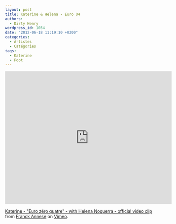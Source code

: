 ```yaml
---
layout: post
title: Katerine & Helena - Euro 04
authors:
  - Dirty Henry
wordpress_id: 1054
date: "2012-06-18 11:19:10 +0200"
categories:
  - Artistes
  - Catégories
tags:
  - Katerine
  - Foot
---
```


<iframe src="http://player.vimeo.com/video/14743873?color=ffffff" width="540" height="432" frameborder="0" webkitAllowFullScreen mozallowfullscreen allowFullScreen></iframe> <p><a href="http://vimeo.com/14743873">Katerine - "Euro zéro quatre" - with Helena Noguerra - official video clip</a> from <a href="http://vimeo.com/sofilms">Franck Annese</a> on <a href="http://vimeo.com">Vimeo</a>.</p>
